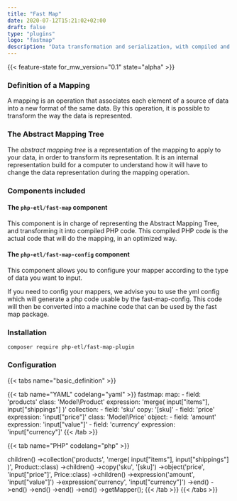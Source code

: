 ```yaml
---
title: "Fast Map"
date: 2020-07-12T15:21:02+02:00
draft: false
type: "plugins"
logo: "fastmap"
description: "Data transformation and serialization, with compiled and static mappers"
---
```


{{< feature-state for_mw_version="0.1" state="alpha" >}}

### Definition of a Mapping

A mapping is an operation that associates each element of a source of data into 
a new format of the same data. By this operation, it is possible to transform
the way the data is represented.

### The Abstract Mapping Tree

The _abstract mapping tree_ is a representation of the mapping to apply to your
data, in order to transform its representation. It is an internal representation
build for a computer to understand how it will have to change the data representation
during the mapping operation.

### Components included

#### The `php-etl/fast-map` component

This component is in charge of representing the Abstract Mapping Tree, and transforming
it into compiled PHP code. This compiled PHP code is the actual code that will do the 
mapping, in an optimized way.
 
#### The `php-etl/fast-map-config` component
This component allows you to configure your mapper according to the type of data you want to input.

If you need to config your mappers, we advise you to use the yml config which will generate a php code usable by the fast-map-config.
This code will then be converted into a machine code that can be used by the fast map package.

### Installation
``` 
composer require php-etl/fast-map-plugin
```

### Configuration
{{< tabs name="basic_definition" >}}

{{< tab name="YAML" codelang="yaml"  >}}
fastmap:
  map:
    - field: 'products'
      class: 'Model\\Product'
      expression: 'merge( input["items"], input["shippings"] )'
      collection:
        - field: 'sku'
          copy: '[sku]'
        - field: 'price'
          expression: 'input["price"]'
          class: 'Model\\Price'
          object:
            - field: 'amount'
              expression: 'input["value"]'
            - field: 'currency'
              expression: 'input["currency"]'
{{< /tab >}}

{{< tab name="PHP" codelang="php"  >}}
<?php

use Kiboko\Component\FastMapConfig\CompositeBuilder;
use Kiboko\Component\FastMapConfig\ObjectBuilder;
use Kiboko\Component\FastMap\Compiler;
use Kiboko\Component\FastMap\PropertyAccess\EmptyPropertyPath;
use Symfony\Component\ExpressionLanguage\ExpressionFunction;
use Model\Product;
use Model\Price;

$mapper = (new ObjectBuilder(Order::class, null, $interpreter))
 ->children()
     ->collection('products', 'merge( input["items"], input["shippings"] )', Product::class)
         ->children()
             ->copy('sku', '[sku]')
             ->object('price', 'input["price"]', Price::class)
                 ->children()
                     ->expression('amount', 'input["value"]')
                     ->expression('currency', 'input["currency"]')
                 ->end()
             ->end()
         ->end()
     ->end()
 ->end()
 ->getMapper();
{{< /tab >}}

{{< /tabs >}}
